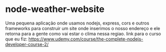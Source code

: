 # node-weather-website
Uma pequena aplicação onde usamos nodejs, express, cors e outros frameworks para construir um site onde inserimos o nosso endereço e ele retorna para a gente como 
vai estar o clima nessa regiao.
link para o curso que eu fiz:
https://www.udemy.com/course/the-complete-nodejs-developer-course-2/
